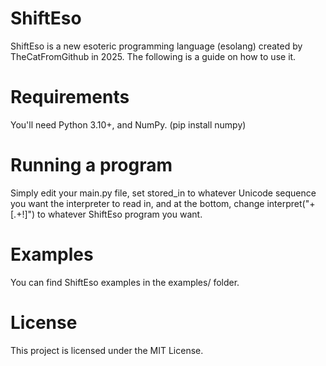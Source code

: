 # ShiftEso

ShiftEso is a new esoteric programming language (esolang) created by TheCatFromGithub in 2025. The following is a guide on how to use it.

# Requirements

You'll need Python 3.10+, and NumPy. (pip install numpy)

# Running a program

Simply edit your main.py file, set stored_in to whatever Unicode sequence you want the interpreter to read in, and at the bottom, change interpret("+[.+!]") to whatever ShiftEso program you want. 

# Examples

You can find ShiftEso examples in the examples/ folder.

# License

This project is licensed under the MIT License.
